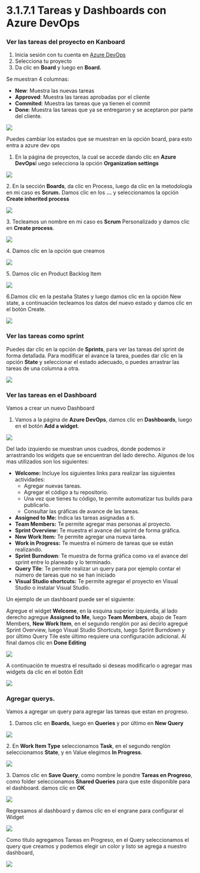 # 3.1.7.1 Tareas y Dashboards con Azure DevOps

### Ver las tareas del proyecto en Kanboard

1. Inicia sesión con tu cuenta en [Azure DevOps](https://visualstudio.microsoft.com/vso)
2. Selecciona tu proyecto
3. Da clic en **Board** y luego en **Board.**

Se muestran 4 columnas:

* **New**: Muestra las nuevas tareas
* **Approved**: Muestra las tareas aprobadas por el cliente
* **Commited**: Muestra las tareas que ya tienen el commit
* **Done**: Muestra las tareas que ya se entregaron y se aceptaron por parte del cliente.

![](<../../../.gitbook/assets/image (158).png>)

Puedes cambiar los estados que se muestran en la opción board, para esto entra a azure dev ops

1. En la página de proyectos, la cual se accede dando clic en **Azure DevOps**l uego selecciona la opción **Organization settings**

![](<../../../.gitbook/assets/image (160).png>)

2\. En la sección **Boards**, da clic en Process, luego da clic en la metodología en mi caso es **Scrum.** Damos clic en los **...** y seleccionamos la opción **Create inherited process**

![](<../../../.gitbook/assets/image (164).png>)

3\. Tecleamos un nombre en mi caso es **Scrum** Personalizado y damos clic en **Create process**.

![](<../../../.gitbook/assets/image (165).png>)

4\. Damos clic en la opción que creamos

![](<../../../.gitbook/assets/image (166).png>)

5\. Damos clic en Product Backlog Item

![](<../../../.gitbook/assets/image (167).png>)

6.Damos clic en la pestaña States y luego damos clic en la opción New state, a continuación tecleamos los datos del nuevo estado y damos clic en el botón Create.

![](<../../../.gitbook/assets/image (168).png>)

### Ver las tareas  como sprint

Puedes dar clic en la opción de **Sprints**, para ver las tareas del sprint de forma detallada. Para modificar el avance la tarea, puedes dar clic en la opción **State** y seleccionar el estado adecuado, o puedes arrastrar las tareas de una columna a otra.

![](<../../../.gitbook/assets/image (159).png>)

### Ver las tareas en el Dashboard

Vamos a crear un nuevo Dashboard

1. Vamos a la página de **Azure DevOps**, damos clic en **Dashboards**, luego en el botón **Add a widget**.

![](<../../../.gitbook/assets/image (169).png>)

Del lado izquierdo se muestran unos cuadros, donde podemos ir arrastrando los widgets que se encuentran del lado derecho. Algunos de los mas utilizados son los siguientes:

* **Welcome:** Incluye los siguientes links para realizar las siguientes actividades:
  * &#x20;Agregar nuevas tareas.
  * Agregar el código a tu repositorio.
  * Una vez que tienes tu código, te permite automatizar tus builds para publicarlo.
  * Consultar las gráficas de avance de las tareas.
* **Assigned to Me:** Indica las tareas asignadas a ti.
* **Team Members:** Te permite agregar mas personas al proyecto.
* **Sprint Overview:** Te muestra el avance del sprint de forma gráfica.
* **New Work Item:** Te permite agregar una nueva tarea.
* **Work in Progress:** Te muestra el número de tareas que se están realizando.
* **Sprint Burndown**: Te muestra de forma gráfica como va el avance del sprint entre lo planeado y lo terminado.
* **Query Tile**: Te permite realizar un query para por ejemplo contar el número de tareas que no se han iniciado
* **Visual Studio shortcuts:** Te permite agregar el proyecto en Visual Studio o instalar Visual Studio.

Un ejemplo de un dashboard puede ser el siguiente:

Agregue el widget **Welcome**, en la esquina superior izquierda, al lado derecho agregue **Assigned to Me**, luego **Team Members**, abajo de Team Members, **New Work Item**, en el segundo renglón por asi decirlo agregué Sprint Overview, luego Visual Studio Shortcuts, luego Sprint Burndown y por último Query Tile este último requiere una configuración adicional. Al final damos clic en **Done Editing**

![](<../../../.gitbook/assets/image (172).png>)

A continuación te muestra el resultado si deseas modificarlo o agregar mas widgets da clic en el botón Edit

![](<../../../.gitbook/assets/image (174).png>)

### Agregar querys.

Vamos a agregar un query para agregar las tareas que estan en progreso.

1. Damos clic en **Boards**, luego en **Queries** y por último en **New Query**

![](<../../../.gitbook/assets/image (175).png>)

2\. En **Work Item Type** seleccionamos **Task**, en el segundo renglón seleccionamos **State**, y en Value elegimos **In Progress**.

![](<../../../.gitbook/assets/image (176).png>)

3\. Damos clic en **Save Query**, como nombre le pondre **Tareas en Progreso**, como folder seleccionamos **Shared Queries** para que este disponible para el dashboard. damos clic en **OK**

![](<../../../.gitbook/assets/image (178).png>)

Regresamos al dashboard y damos clic en el engrane para configurar el Widget

![](<../../../.gitbook/assets/image (180).png>)

Como título agregamos Tareas en Progreso, en el Query seleccionamos el query que creamos y podemos elegir un color y listo se agrega a nuestro dashboard,

![](<../../../.gitbook/assets/image (179).png>)




